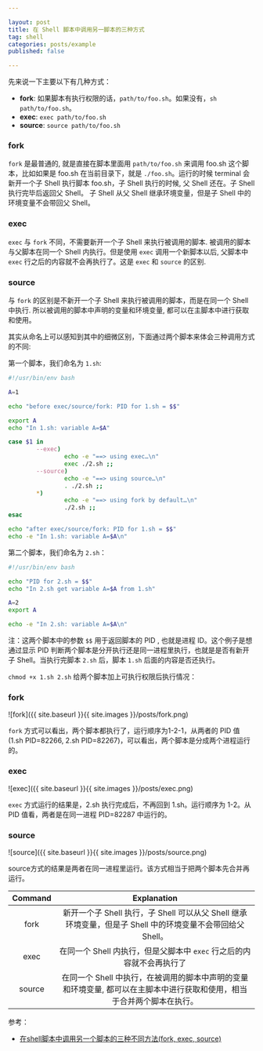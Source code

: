 ```yaml
---

layout: post
title: 在 Shell 脚本中调用另一脚本的三种方式
tag: shell
categories: posts/example
published: false

---
```


先来说一下主要以下有几种方式：

- **fork**: 如果脚本有执行权限的话，`path/to/foo.sh`。如果没有，`sh path/to/foo.sh`。
- **exec**: `exec path/to/foo.sh`
- **source**: `source path/to/foo.sh`

### fork

`fork` 是最普通的, 就是直接在脚本里面用 `path/to/foo.sh` 来调用
 foo.sh 这个脚本，比如如果是 foo.sh 在当前目录下，就是 `./foo.sh`。运行的时候 terminal 会新开一个子 Shell 执行脚本 foo.sh，子 Shell 执行的时候, 父 Shell 还在。子 Shell 执行完毕后返回父 Shell。 子 Shell 从父 Shell 继承环境变量，但是子 Shell 中的环境变量不会带回父 Shell。

### exec

`exec` 与 `fork` 不同，不需要新开一个子 Shell 来执行被调用的脚本.  被调用的脚本与父脚本在同一个 Shell 内执行。但是使用 `exec` 调用一个新脚本以后, 父脚本中 `exec` 行之后的内容就不会再执行了。这是 `exec` 和 `source` 的区别.

### source

与 `fork` 的区别是不新开一个子 Shell 来执行被调用的脚本，而是在同一个 Shell 中执行. 所以被调用的脚本中声明的变量和环境变量, 都可以在主脚本中进行获取和使用。

其实从命名上可以感知到其中的细微区别，下面通过两个脚本来体会三种调用方式的不同:

第一个脚本，我们命名为 `1.sh`:

```sh
#!/usr/bin/env bash

A=1

echo "before exec/source/fork: PID for 1.sh = $$"

export A
echo "In 1.sh: variable A=$A"

case $1 in
        --exec)
                echo -e "==> using exec…\n"
                exec ./2.sh ;;
        --source)
                echo -e "==> using source…\n"
                . ./2.sh ;;
        *)
                echo -e "==> using fork by default…\n"
                ./2.sh ;;
esac

echo "after exec/source/fork: PID for 1.sh = $$"
echo -e "In 1.sh: variable A=$A\n"
```

第二个脚本，我们命名为 `2.sh`：

```sh
#!/usr/bin/env bash

echo "PID for 2.sh = $$"
echo "In 2.sh get variable A=$A from 1.sh"

A=2
export A

echo -e "In 2.sh: variable A=$A\n"
```

注：这两个脚本中的参数 `$$` 用于返回脚本的 PID , 也就是进程 ID。这个例子是想通过显示 PID 判断两个脚本是分开执行还是同一进程里执行，也就是是否有新开子 Shell。当执行完脚本 `2.sh` 后，脚本 `1.sh` 后面的内容是否还执行。

`chmod +x 1.sh 2.sh` 给两个脚本加上可执行权限后执行情况：

### fork

![fork]({{ site.baseurl }}{{ site.images }}/posts/fork.png)

`fork` 方式可以看出，两个脚本都执行了，运行顺序为1-2-1，从两者的 PID 值(1.sh PID=82266, 2.sh PID=82267)，可以看出，两个脚本是分成两个进程运行的。

### exec

![exec]({{ site.baseurl }}{{ site.images }}/posts/exec.png)

`exec` 方式运行的结果是，2.sh 执行完成后，不再回到 1.sh。运行顺序为 1-2。从 PID 值看，两者是在同一进程 PID=82287 中运行的。

### source

![source]({{ site.baseurl }}{{ site.images }}/posts/source.png)

source方式的结果是两者在同一进程里运行。该方式相当于把两个脚本先合并再运行。

Command | Explanation
:---:   | :---:
fork    | 新开一个子 Shell 执行，子 Shell 可以从父 Shell 继承环境变量，但是子 Shell 中的环境变量不会带回给父 Shell。
exec    | 在同一个 Shell 内执行，但是父脚本中 `exec` 行之后的内容就不会再执行了
source  | 在同一个 Shell 中执行，在被调用的脚本中声明的变量和环境变量, 都可以在主脚本中进行获取和使用，相当于合并两个脚本在执行。

参考：
- [在shell脚本中调用另一个脚本的三种不同方法(fork, exec, source)](http://www.361way.com/shell-process/1126.html)
